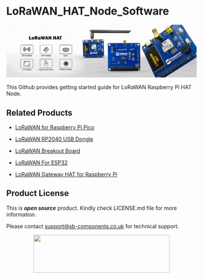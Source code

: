 # LoRaWAN_HAT_Node_Software

<img src="https://github.com/sbcshop/LoRaWAN_HAT_Node_Software/blob/main/images/feature_banner.png"  width= "" height= "">

This Github provides getting started guide for LoRaWAN Raspberry Pi HAT Node.


## Related Products  

  * [LoRaWAN for Raspberry Pi Pico](https://shop.sb-components.co.uk/products/lorawan-for-raspberry-pi-pico)

  * [LoRaWAN RP2040 USB Dongle](https://shop.sb-components.co.uk/products/lorawan-rp2040-usb-dongle)
  
  * [LoRaWAN Breakout Board](https://shop.sb-components.co.uk/products/lorawan-breakout)

  * [LoRaWAN For ESP32](https://shop.sb-components.co.uk/products/lorawan-for-esp32)
  
  * [LoRaWAN Gateway HAT for Raspberry Pi](https://shop.sb-components.co.uk/products/lorawan-gateway-hat)
   

## Product License

This is ***open source*** product. Kindly check LICENSE.md file for more information.

Please contact support@sb-components.co.uk for technical support.
<p align="center">
  <img width="360" height="100" src="https://cdn.shopify.com/s/files/1/1217/2104/files/Logo_sb_component_3.png?v=1666086771&width=300">
</p>
